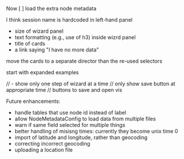 Now
[ ] load the extra node metadata

I think session name is hardcoded in left-hand panel

- size of wizard panel
- text formatting (e.g., use of h3) inside wizrd panel
- title of cards
- a link saying "I have no more data"

move the cards to a separate director than the re-used selectors

start with expanded examples


// - show only one step of wizard at a time
// only show save button at appropriate time
// buttons to save and open vis





Future enhancements:
- handle tables that use node id instead of label 
- allow NodeMetadataConfig to load data from multiple files
- warn if same field selected for multiple things
- better handling of misisng times: currently they become unix time 0
- import of latitude and longitude, rather than geocoding
- correcting incorrect geocoding
- uploading a location file

